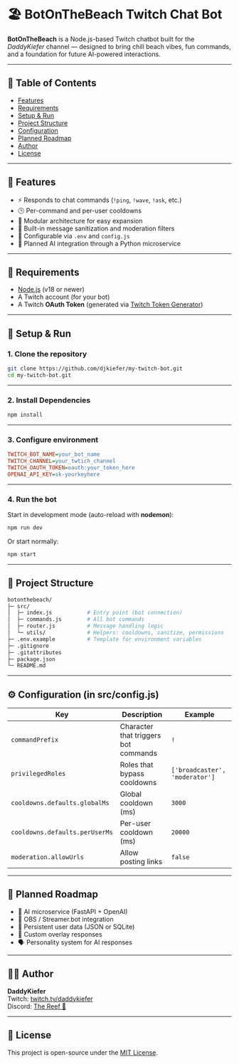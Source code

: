 # 🏖️ BotOnTheBeach Twitch Chat Bot

**BotOnTheBeach** is a Node.js-based Twitch chatbot built for the *DaddyKiefer* channel — designed to bring chill beach vibes, fun commands, and a foundation for future AI-powered interactions.

---

## 📑 Table of Contents

- [Features](#-features)
- [Requirements](#-requirements)
- [Setup & Run](#-setup--run)
- [Project Structure](#-project-structure)
- [Configuration](#-configuration-in-srcconfigjs)
- [Planned Roadmap](#-planned-roadmap)
- [Author](#-author)
- [License](#-license)

---


## 🌊 Features

- ⚡ Responds to chat commands (`!ping`, `!wave`, `!ask`, etc.)
- 🕒 Per-command and per-user cooldowns
- 🧩 Modular architecture for easy expansion
- 🌴 Built-in message sanitization and moderation filters
- 🔧 Configurable via `.env` and `config.js`
- 💬 Planned AI integration through a Python microservice

---

## 🧰 Requirements

- [Node.js](https://nodejs.org/) (v18 or newer)
- A Twitch account (for your bot)
- A Twitch **OAuth Token** (generated via [Twitch Token Generator](https://twitchtokengenerator.com/))

---

## 🚀 Setup & Run

### 1. Clone the repository

```bash
git clone https://github.com/djkiefer/my-twitch-bot.git
cd my-twitch-bot.git
```
---

### 2. Install Dependencies

```bash
npm install
```
---

### 3. Configure environment

```ini
TWITCH_BOT_NAME=your_bot_name
TWITCH_CHANNEL=your_twtich_channel
TWITCH_OAUTH_TOKEN=oauth:your_token_here
OPENAI_API_KEY=sk-yourkeyhere
```
---

### 4. Run the bot
Start in development mode (auto-reload with **nodemon**):
```bash
npm run dev
```
Or start normally:
```bash
npm start
```
---

## 🧩 Project Structure
```bash
botonthebeach/
├─ src/
│  ├─ index.js           # Entry point (bot connection)
│  ├─ commands.js        # All bot commands
│  ├─ router.js          # Message handling logic
│  └─ utils/             # Helpers: cooldowns, sanitize, permissions
├─ .env.example          # Template for environment variables
├─ .gitignore
├─ .gitattributes
├─ package.json
└─ README.md
```
---

## ⚙️ Configuration (in src/config.js)
| Key                            | Description                          | Example                        |
| ------------------------------ | ------------------------------------ | ------------------------------ |
| `commandPrefix`                | Character that triggers bot commands | `!`                            |
| `privilegedRoles`              | Roles that bypass cooldowns          | `['broadcaster', 'moderator']` |
| `cooldowns.defaults.globalMs`  | Global cooldown (ms)                 | `3000`                         |
| `cooldowns.defaults.perUserMs` | Per-user cooldown (ms)               | `20000`                        |
| `moderation.allowUrls`         | Allow posting links                  | `false`                        |
---

## 🧠 Planned Roadmap
- 🤖 AI microservice (FastAPI + OpenAI) 
- 🎥 OBS / Streamer.bot integration 
- 💾 Persistent user data (JSON or SQLite) 
- 🌈 Custom overlay responses 
- 🗣️ Personality system for AI responses 
---

## 🧑‍💻 Author
**DaddyKiefer**  
Twitch: [twitch.tv/daddykiefer](https://twitch.tv/dadykiefer)  
Discord: [The Reef 🌴](https://discord.gg/Utw53buB)  

---

## 📜 License
This project is open-source under the [MIT License](https://opensource.org/licenses/MIT).